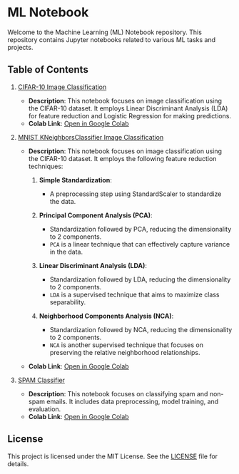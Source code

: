 # ML Notebook

Welcome to the Machine Learning (ML) Notebook repository. This repository contains Jupyter notebooks related to various ML tasks and projects.

## Table of Contents

1. [CIFAR-10 Image Classification](classification/[CIFAR_10]Classification.ipynb)
   - **Description**: This notebook focuses on image classification using the CIFAR-10 dataset. It employs Linear Discriminant Analysis (LDA) for feature reduction and Logistic Regression for making predictions.
   - **Colab Link**: [Open in Google Colab](https://colab.research.google.com/github/DneshP/ML-Notebook/blob/master/classification/%5BCIFAR_10%5DClassification.ipynb)

2. [MNIST KNeighborsClassifier Image Classification](classification/[KNeighborsClassifier]ImageClassification.ipynb)
   - **Description**: This notebook focuses on image classification using the CIFAR-10 dataset. It employs the following feature reduction techniques:

     1. **Simple Standardization**:
        - A preprocessing step using StandardScaler to standardize the data.

     2. **Principal Component Analysis (PCA)**:
        - Standardization followed by PCA, reducing the dimensionality to 2 components.
        - `PCA` is a linear technique that can effectively capture variance in the data.

     3. **Linear Discriminant Analysis (LDA)**:
        - Standardization followed by LDA, reducing the dimensionality to 2 components.
        - `LDA` is a supervised technique that aims to maximize class separability.

     4. **Neighborhood Components Analysis (NCA)**:
        - Standardization followed by NCA, reducing the dimensionality to 2 components.
        - `NCA` is another supervised technique that focuses on preserving the relative neighborhood relationships.

   - **Colab Link**: [Open in Google Colab](https://colab.research.google.com/github/DneshP/ML-Notebook/blob/master/classification/%5BKNeighborsClassifier%5DImageClassification.ipynb)

3. [SPAM Classifier](classification/SPAM_Classifier.ipynb)
   - **Description**: This notebook focuses on classifying spam and non-spam emails. It includes data preprocessing, model training, and evaluation.
   - **Colab Link**: [Open in Google Colab](https://colab.research.google.com/github/DneshP/ML-Notebook/blob/master/classification/SPAM_Classifier.ipynb)

## License

This project is licensed under the MIT License. See the [LICENSE](LICENSE) file for details.